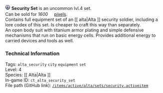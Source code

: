 ![ ](https://raw.githubusercontent.com/Ceterai/Enternia/main/items/active/alta/sets/security.png) **Security Set** is an uncommon lvl.4 set.  
Can be sold for *1600* <img src="https://starbounder.org/mediawiki/images/2/21/Pixel.png" width="12" height="16"/> [pixels](https://starbounder.org/Pixel).  
Contains full equipment set of an [[ alta|Alta ]] security soldier, including a lore codex of this set.
Is cheaper to craft this way than separately.  
An open body suit with titanium armor plating and simple defensive mechanisms that run on basic energy cells. Provides additional energy to carried devices and tools as well.

### Technical Information

Tags: `alta_security` `city` `equipment` `set`  
Level: 4  
Species: [[ Alta|Alta ]]  
In-game ID: `ct_alta_security_set`  
File path (GitHub link): [`/items/active/alta/sets/security.activeitem`](https://github.com/Ceterai/Enternia/blob/main/items/active/alta/sets/security.activeitem)
